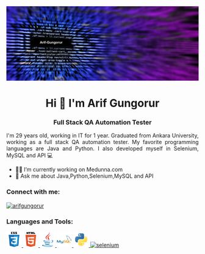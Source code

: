 <img src="https://github.com/arif-gungorur/arif-gungorur/blob/main/banner.jpeg?raw=true">

<h1 align="center">Hi 👋 I'm Arif Gungorur</h1>

<h3 align="center">Full Stack QA Automation Tester</h3>

<p align="justify">I'm 29 years old, working in IT for 1 year. Graduated from Ankara University, working as a full stack QA automation tester. 
  My favorite programming languages are Java and Python. 
  I also developed myself in Selenium, MySQL and API 💻 </p>

<ul> 
  <li>👨‍💻  I’m currently working on Medunna.com</li>
  <li>💬  Ask me about Java,Python,Selenium,MySQL and API</li>
</ul>


<h3 align="left">Connect with me:</h3>
<p align="left">
<a href="https://linkedin.com/in/arifgungorur" target="blank"><img align="center" src="https://raw.githubusercontent.com/rahuldkjain/github-profile-readme-generator/master/src/images/icons/Social/linked-in-alt.svg" alt="arifgungorur" height="30" width="40" /></a>
</p>

<h3 align="left">Languages and Tools:</h3>
<p align="left"> <a href="https://www.w3schools.com/css/" target="_blank" rel="noreferrer"> <img src="https://raw.githubusercontent.com/devicons/devicon/master/icons/css3/css3-original-wordmark.svg" alt="css3" width="40" height="40"/> </a> <a href="https://www.w3.org/html/" target="_blank" rel="noreferrer"> <img src="https://raw.githubusercontent.com/devicons/devicon/master/icons/html5/html5-original-wordmark.svg" alt="html5" width="40" height="40"/> </a> <a href="https://www.java.com" target="_blank" rel="noreferrer"> <img src="https://raw.githubusercontent.com/devicons/devicon/master/icons/java/java-original.svg" alt="java" width="40" height="40"/> </a> <a href="https://www.mysql.com/" target="_blank" rel="noreferrer"> <img src="https://raw.githubusercontent.com/devicons/devicon/master/icons/mysql/mysql-original-wordmark.svg" alt="mysql" width="40" height="40"/> </a> <a href="https://www.python.org" target="_blank" rel="noreferrer"> <img src="https://raw.githubusercontent.com/devicons/devicon/master/icons/python/python-original.svg" alt="python" width="40" height="40"/> </a> <a href="https://www.selenium.dev" target="_blank" rel="noreferrer"> <img src="https://raw.githubusercontent.com/detain/svg-logos/780f25886640cef088af994181646db2f6b1a3f8/svg/selenium-logo.svg" alt="selenium" width="40" height="40"/> </a> </p>
  

